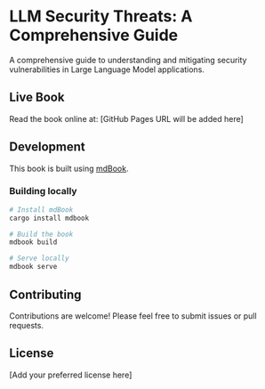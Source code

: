 # LLM Security Threats: A Comprehensive Guide

A comprehensive guide to understanding and mitigating security vulnerabilities in Large Language Model applications.

## Live Book

Read the book online at: [GitHub Pages URL will be added here]

## Development

This book is built using [mdBook](https://rust-lang.github.io/mdBook/).

### Building locally

```bash
# Install mdBook
cargo install mdbook

# Build the book
mdbook build

# Serve locally
mdbook serve
```

## Contributing

Contributions are welcome! Please feel free to submit issues or pull requests.

## License

[Add your preferred license here]

